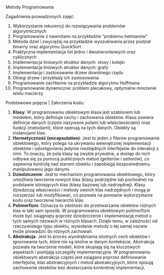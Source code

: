 Metody Programowania

Zagadnienia prowadzonych zajęć:
1. Wykorzystanie rekurencji do rozwiązywania problemów algorytmicznych
2. Programowanie z nawrotami na przykładzie "problemu hetmanów"
3. Metoda dziel i zwyciężaj na przykładzie wyszukiwania przez podział binarny oraz algorytmu QuickSort 
4. Praktyczna implementacja list jedno i dwukierunkowych oraz cyklicznych
5. Implementacja liniowych struktur danych: stosy i kolejki
6. Implementacja liniowych struktur danych: grafy
7. Implementacja i zastosowanie drzew dowolnego rzędu
8. Obiegi drzew i przykłady ich zastosowania
9. Programowanie zachłanne na przykładzie algorytmu Huffmana
10. Programowanie dynamiczne: problem plecakowy, optymalne mnożenie wielu macierzy

Podstawowe pojęcia | Załorzenia kodu:

1. **Klasy**: W programowaniu obiektowym klasa jest szablonem lub modelem, który definiuje cechy i zachowania obiektów. Klasa zawiera definicje danych (często nazywane polami lub właściwościami) oraz funkcji (metodami), które operują na tych danych. Obiekty są instancjami klas.
2. **Hermetyczność (encapsulation)**: Jest to jeden z filarów programowania obiektowego, który polega na ukrywaniu wewnętrznej implementacji obiektów i udostępnianiu jedynie niezbędnych interfejsów do interakcji z nimi. To znaczy, że pola klasy są zwykle prywatne, a dostęp do nich odbywa się za pomocą publicznych metod (getterów i setterów), co zapewnia kontrolę nad stanem obiektu i zapobiega bezpośredniemu manipulowaniu jego danymi.
3. **Dziedziczenie**: Jest to mechanizm programowania obiektowego, który umożliwia tworzenie nowych klas (klasy podrzędne lub pochodne) na podstawie istniejących klas (klasy bazowej lub nadrzędnej). Klasy dziedziczą właściwości i metody swoich klas nadrzędnych i mogą je rozszerzać lub modyfikować, co pozwala na ponowne wykorzystanie kodu oraz tworzenie hierarchii klas.
4. **Polimorfizm**: Oznacza to zdolność do przetwarzania obiektów różnych klas w taki sam sposób. W programowaniu obiektowym polimorfizm może być osiągnięty poprzez dziedziczenie i implementację metod o tych samych nazwach w różnych klasach. Dzięki temu, w zależności od rzeczywistego typu obiektu, wywołanie metody o tej samej nazwie może prowadzić do różnych zachowań.
5. **Abstrakcja**: Jest to proces wyodrębniania istotnych cech obiektów i ignorowania tych, które nie są istotne w danym kontekście. Abstrakcja pozwala na tworzenie modeli, które skupiają się na kluczowych aspektach i pomijają szczegóły implementacyjne. W programowaniu obiektowym abstrakcja często jest osiągana poprzez definiowanie interfejsów, klas abstrakcyjnych i metod abstrakcyjnych, które opisują zachowanie obiektów bez dostarczania konkretnej implementacji.
